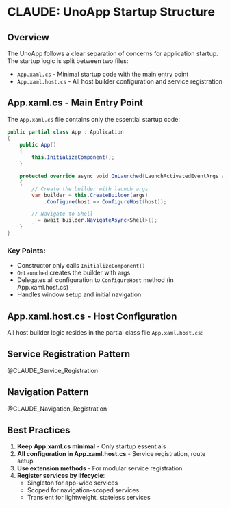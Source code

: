 # CLAUDE: UnoApp Startup Structure

## Overview
The UnoApp follows a clear separation of concerns for application startup. The startup logic is split between two files:
- `App.xaml.cs` - Minimal startup code with the main entry point
- `App.xaml.host.cs` - All host builder configuration and service registration

## App.xaml.cs - Main Entry Point

The `App.xaml.cs` file contains only the essential startup code:

```csharp
public partial class App : Application
{
    public App()
    {
        this.InitializeComponent();
    }

    protected override async void OnLaunched(LaunchActivatedEventArgs args)
    {
        // Create the builder with launch args
        var builder = this.CreateBuilder(args)
            .Configure(host => ConfigureHost(host));

        // Navigate to Shell
        _ = await builder.NavigateAsync<Shell>();
    }
}
```

### Key Points:
- Constructor only calls `InitializeComponent()`
- `OnLaunched` creates the builder with args
- Delegates all configuration to `ConfigureHost` method (in App.xaml.host.cs)
- Handles window setup and initial navigation

## App.xaml.host.cs - Host Configuration

All host builder logic resides in the partial class file `App.xaml.host.cs`:

## Service Registration Pattern

@CLAUDE_Service_Registration

## Navigation Pattern

@CLAUDE_Navigation_Registration

## Best Practices

1. **Keep App.xaml.cs minimal** - Only startup essentials
2. **All configuration in App.xaml.host.cs** - Service registration, route setup
3. **Use extension methods** - For modular service registration
5. **Register services by lifecycle**:
   - Singleton for app-wide services
   - Scoped for navigation-scoped services
   - Transient for lightweight, stateless services